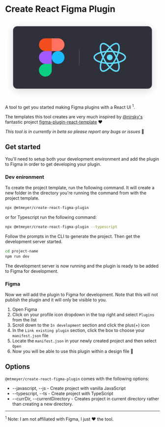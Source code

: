 # Create React Figma Plugin

![](img/header.svg)

A tool to get you started making Figma plugins with a React UI <sup>1</sup>.

The templates this tool creates are very much inspired by [@nirsky's](https://github.com/nirsky) fantastic project [figma-plugin-react-template](https://github.com/nirsky/figma-plugin-react-template) ❤️

_This tool is in currently in beta so please report any bugs or issues_ 🙏

## Get started

You'll need to setup both your development environment and add the plugin to Figma in order to get developing your plugin.

### Dev enironment

To create the project template, run the following command. It will create a new folder in the directory you're running the command from with the project template.

```sh
npx @mtmeyer/create-react-figma-plugin
```

or for Typescript run the following command:

```sh
npx @mtmeyer/create-react-figma-plugin --typescript
```

Follow the prompts in the CLI to generate the project. Then get the development server started.

```sh
cd project-name
npm run dev
```

The development server is now running and the plugin is ready to be added to Figma for development.

### Figma

Now we will add the plugin to Figma for development. Note that this will not publish the plugin and it will only be visible to you.

1. Open Figma
2. Click on your profile icon dropdown in the top right and select `Plugins` from the list
3. Scroll down to the `In development` section and click the plus(+) icon
4. In the `Link existing plugin` section, click the box to choose your `manifest.json` file
5. Locate the `manifest.json` in your newly created project and then select `Open`
6. Now you will be able to use this plugin within a design file 🎉

## Options

`@mtmeyer/create-react-figma-plugin` comes with the following options:

- --javascript, --js - Create project with vanilla JavaScript
- --typescript, --ts - Create project with TypeScript
- --currDir, --currentDirectory - Creates project in current directory rather than creating a new directory.

---

<sup>1</sup> Note: I am not affiliated with Figma, I just ❤️ the tool.

